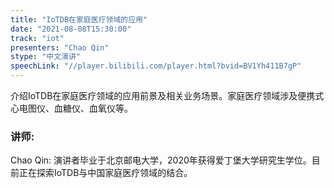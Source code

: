 ```yaml
---
title: "IoTDB在家庭医疗领域的应用"
date: "2021-08-08T15:30:00" 
track: "iot"
presenters: "Chao Qin"
stype: "中文演讲"
speechLink: "//player.bilibili.com/player.html?bvid=BV1Yh411B7gP"
---
```

介绍IoTDB在家庭医疗领域的应用前景及相关业务场景。家庭医疗领域涉及便携式心电图仪、血糖仪、血氧仪等。
 ### 讲师: 
 Chao Qin: 演讲者毕业于北京邮电大学，2020年获得爱丁堡大学研究生学位。目前正在探索IoTDB与中国家庭医疗领域的结合。